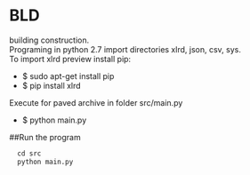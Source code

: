 # BLD
building construction. </br>
Programing in python 2.7 import directories xlrd, json, csv, sys. </br>
To import xlrd preview install pip: 
<ul>
<li>$ sudo apt-get install pip 
<li>$ pip install xlrd
</ul>

Execute for paved archive in folder src/main.py 
<ul>
<li>$ python main.py
</ul>

##Run the program

```python
  cd src
  python main.py 
```
